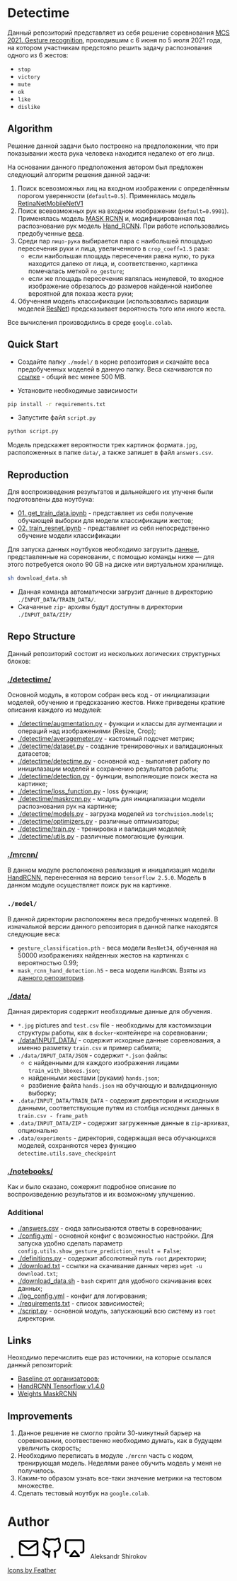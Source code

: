 # Detectime

Данный репозиторий представляет из себя решение соревнования [MCS 2021. Gesture recognition](https://boosters.pro/championship/machinescansee2021/overview), 
проходившим с 6 июня по 5 июля 2021 года, на котором участникам предстояло решить задачу распознования одного из 6 жестов:

- `stop`
- `victory`
- `mute`
- `ok`
- `like`
- `dislike`

## Algorithm
Решение данной задачи было построено на предположении, что при показывании жеста рука человека находится недалеко от его лица.

На основании данного предположения автором был предложен следующий алгоритм решения данной задачи:

1. Поиск всевозможных лиц на входном изображении с определённым порогом уверенности (`default=0.5`). Применялась модель [RetinaNetMobileNetV1](https://github.com/hukkelas/DSFD-Pytorch-Inference)
2. Поиск всевозможных рук на входном изображении (`default=0.9901`). Применялась модель [MASK RCNN](https://github.com/matterport/Mask_RCNN) и, модифицированная под распознование рук модель [Hand_RCNN](https://github.com/SupreethN/Hand-CNN). 
При работе использовались предобученные [веса](https://github.com/theerapatkitti/hand_mask_rcnn/releases/tag/1.0).
3. Среди пар `лицо-рука` выбирается пара с наибольшей площадью пересечения руки и лица, увеличенного в `crop_coeff=1.5` раза:  
    - если наибольшая площадь пересечения равна нулю, то рука находится далеко от лица, и, соответственно, картинка помечалась меткой `no_gesture`;
    - если же площадь пересечения являлась ненулевой, то входное изображение обрезалось до размеров найденной наиболее вероятной для показа жеста руки;
4. Обученная модель классификации (использовались вариации моделей [ResNet](https://pytorch.org/vision/stable/models.html)) предсказывает вероятность того или иного жеста.

Все вычисления производились в среде `google.colab`.
## Quick Start

- Создайте папку `./model/` в корне репозитория и скачайте веса предобученных моделей в данную папку. Веса скачиваются по [ссылке](https://drive.google.com/drive/folders/1lGBkGxeu8KL7B09cO9uCF37zVmySvCtm?usp=sharing) - общий вес менее 500 MB.

- Установите необходимые зависимости

```bash
pip install -r requirements.txt
```

- Запустите файл `script.py`

```bash
python script.py
```

Модель предскажет вероятности трех картинок формата`.jpg`, расположенных в папке `data/`, а также запишет в файл `answers.csv`.

## Reproduction

Для воспроизведения результатов и дальнейшего их улученя были подготовлены два ноутбука:

- [01. get_train_data.ipynb](https://github.com/aptmess/detectime/blob/main/notebooks/01.%20get_train_data.ipynb) - представляет из себя получение обучающей выборки для модели классификации жестов;
- [02. train_resnet.ipynb](https://github.com/aptmess/detectime/blob/main/notebooks/02.%20train_resnet.ipynb) - представляет из себя непосредственно обучение модели классификации

Для запуска данных ноутбуков необходимо загрузить [данные](https://github.com/aptmess/detectime/blob/main/download.txt), представленные на сореновании, с помощью команды ниже — для этого потребуется около 90 GB на диске или виртуальном хранилище.

```bash
sh download_data.sh
```

- Данная команда автоматически загрузит данные в директорию `./INPUT_DATA/TRAIN_DATA/`.
- Скачанные `zip`- архивы будут доступны в директории `./INPUT_DATA/ZIP/`

## Repo Structure

Данный репозиторий состоит из нескольких логических структурных блоков:

### [./detectime/](https://github.com/aptmess/detectime/tree/main/detectime)

Основной модуль, в котором собран весь код - от инициализации моделей, обучению и предсказанию жестов. Ниже приведены краткие описания каждого из модулей:

- [./detectime/augmentation.py](https://github.com/aptmess/detectime/blob/main/detectime/augmentations.py) - функции и классы для аугментации и операций над изображениями (Resize, Crop);
- [./detectime/averagemeter.py](https://github.com/aptmess/detectime/blob/main/detectime/averagemeter.py) - кастомный подсчет метрик;
- [./detectime/dataset.py](https://github.com/aptmess/detectime/blob/main/detectime/dataset.py) - создание тренировочных и валидационных датасетов;
- [./detectime/detectime.py](https://github.com/aptmess/detectime/blob/main/detectime/detectime.py) - основной код - выполняет работу по иницилазации моделей и сохранению результатов работы;
- [./detectime/detection.py](https://github.com/aptmess/detectime/blob/main/detectime/detection.py) - функции, выполняющие поиск жеста на картинке;
- [./detectime/loss_function.py](https://github.com/aptmess/detectime/blob/main/detectime/loss_function.py) - loss функции;
- [./detectime/maskrcnn.py](https://github.com/aptmess/detectime/blob/main/detectime/maskrcnn.py) - модуль для инициализации модели распознования рук на картинке;
- [./detectime/models.py](https://github.com/aptmess/detectime/blob/main/detectime/models.py) - загрузка моделей из `torchvision.models`;
- [./detectime/optimizers.py](https://github.com/aptmess/detectime/blob/main/detectime/optimizers.py) - различные оптимизаторы;
- [./detectime/train.py](https://github.com/aptmess/detectime/blob/main/detectime/train.py) - тренировка и валидация моделей;
- [./detectime/utils.py](https://github.com/aptmess/detectime/blob/main/detectime/utils.py) - различные помогающие функции.

### [./mrcnn/](https://github.com/aptmess/detectime/tree/main/mrcnn)

В данном модуле расположена реализация и иницализация модели [HandRCNN](https://github.com/SupreethN/Hand-CNN), перенесенная на версию `tensorflow 2.5.0`. 
Модель в данном модуле осуществляет поиск рук на картинке.

### `./model/`

В данной директории расположены веса предобученных моделей. В изначальной версии данного репозитория в данной папке находятся следующие веса:

- `gesture_classification.pth` - веса модели `ResNet34`, обученная на 50000 изображениях найденных жестов на картинках с вероятностью 0.99;
- `mask_rcnn_hand_detection.h5` - веса модели `HandRCNN`. Взяты из [данного репозитория](https://github.com/theerapatkitti/hand_mask_rcnn/releases/tag/1.0).

### [./data/](https://github.com/aptmess/detectime/tree/main/data)

Данная директория содержит необходимые данные для обучения.

- `*.jpg` pictures and `test.csv` file - необходимы для кастомизации структуры работы, как в `docker`-контейнере на соревновании;
- [./data/INPUT_DATA/](https://github.com/aptmess/detectime/tree/main/data/INPUT_DATA) - содержит исходные данные соревнования, а именно разметку `train.csv`
 и пример сабмита;
- `./data/INPUT_DATA/JSON` - содержит `*.json` файлы:
    - с найденными для каждого изображения лицами `train_with_bboxes.json`;
    - найденными жестами (руками) `hands.json`;
    - разбиение файла `hands.json` на обучающую и валидационную выборку;
- `.data/INPUT_DATA/TRAIN_DATA` - содержит директории и исходными данными, 
соответствующие путям из столбца исходных данных в `train.csv - frame_path`
- `.data/INPUT_DATA/ZIP` - содержит загруженные данные в `zip`-архивах, опционально
- `.data/experiments` - директория, содержащая веса обучающихся моделей, сохраняются через функцию `detectime.utils.save_checkpoint`

### [./notebooks/](https://github.com/aptmess/detectime/tree/main/notebooks)

Как и было сказано, сожержит подробное описание по воспроизведению результатов и их возможному улучшению.


### Additional

- [./answers.csv](https://github.com/aptmess/detectime/blob/main/answers.csv) - сюда записываются ответы в соревновании;
- [./config.yml](https://github.com/aptmess/detectime/blob/main/config.yml) - основной конфиг с возможностью настройки. Для запуска удобно сделать параметр `config.utils.show_gesture_prediction_result = False`;
- [./definitions.py](https://github.com/aptmess/detectime/blob/main/definitions.py) - содержит абсолютный путь `root` директории;
- [./download.txt](https://github.com/aptmess/detectime/blob/main/download.txt) - ссылки на скачивание данных через `wget -u download.txt`;
- [./download_data.sh](https://github.com/aptmess/detectime/blob/main/download_data.sh) - `bash` скрипт для удобного скачивания всех данных;
- [./log_config.yml](https://github.com/aptmess/detectime/blob/main/log_config.yml) - конфиг для логирования;
- [./requirements.txt](https://github.com/aptmess/detectime/blob/main/requirements.txt) - список зависимостей;
- [./script.py](https://github.com/aptmess/detectime/blob/main/script.py) - основной модуль, запускающий всю систему из `root` директории.

## Links

Неоходимо перечислить еще раз источники, на которые ссылался данный репозиторий:

- [Baseline от организаторов](https://github.com/AlexanderParkin/mcs_gestures_baseline);
- [HandRCNN Tensorflow v1.4.0](https://github.com/SupreethN/Hand-CNN)
- [Weights MaskRCNN](https://github.com/theerapatkitti/hand_mask_rcnn/releases/tag/1.0)

## Improvements

1. Данное решение не смогло пройти 30-минутный барьер на соревновании, соотвественно необходимо думать, как в будущем увеличить скорость;
2. Необходимо переписать в модуле `./mrcnn` часть с кодом, тренирующая модель. Неделями ранее обучить модель у меня не получилось.
3. Каким-то образом узнать все-таки значение метрики на тестовом множестве.
4. Сделать тестовый ноутбук на `google.colab`.


Author
=======

* [![icon][mail]](mailto:improfeo@yandex.ru)
  [![icon][github]](https://github.com/aptmess) 
  [![icon][theme]](https://t.me/aptmess) 
  &nbsp; Aleksandr Shirokov
  
<a href="https://feathericons.com/">Icons by Feather</a>

[mail]: resources/mail.svg
[github]: resources/github.svg
[theme]: resources/airplay.svg
